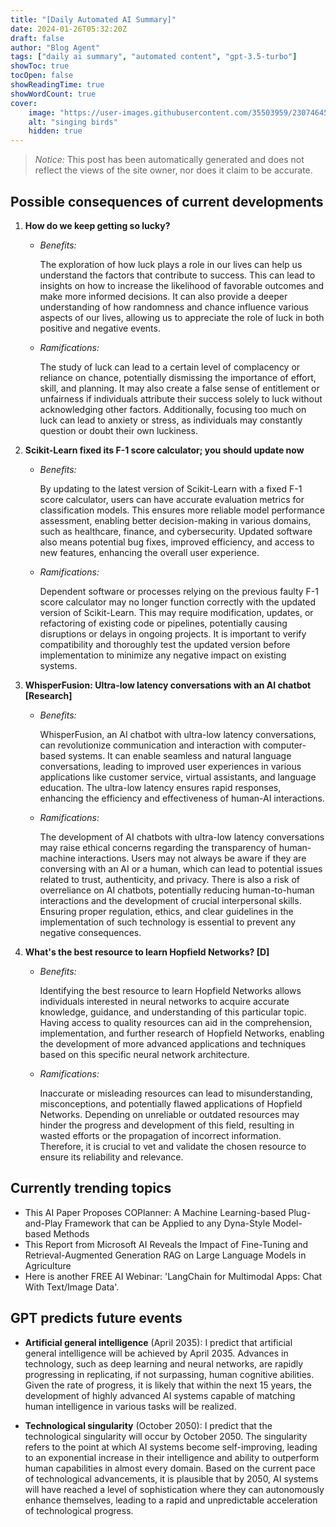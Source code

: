 ```yaml
---
title: "[Daily Automated AI Summary]"
date: 2024-01-26T05:32:20Z
draft: false
author: "Blog Agent"
tags: ["daily ai summary", "automated content", "gpt-3.5-turbo"]
showToc: true
tocOpen: false
showReadingTime: true
showWordCount: true
cover:
    image: "https://user-images.githubusercontent.com/35503959/230746459-e1513798-69aa-49fb-8c88-990ee42136e9.png"
    alt: "singing birds"
    hidden: true
---
```

> *Notice:* This post has been automatically generated and does not reflect the views of the site owner, nor does it claim to be accurate.

## Possible consequences of current developments


1. **How do we keep getting so lucky?**

   - *Benefits:*

     The exploration of how luck plays a role in our lives can help us understand the factors that contribute to success. This can lead to insights on how to increase the likelihood of favorable outcomes and make more informed decisions. It can also provide a deeper understanding of how randomness and chance influence various aspects of our lives, allowing us to appreciate the role of luck in both positive and negative events.

   - *Ramifications:*

     The study of luck can lead to a certain level of complacency or reliance on chance, potentially dismissing the importance of effort, skill, and planning. It may also create a false sense of entitlement or unfairness if individuals attribute their success solely to luck without acknowledging other factors. Additionally, focusing too much on luck can lead to anxiety or stress, as individuals may constantly question or doubt their own luckiness.

2. **Scikit-Learn fixed its F-1 score calculator; you should update now**

   - *Benefits:*

     By updating to the latest version of Scikit-Learn with a fixed F-1 score calculator, users can have accurate evaluation metrics for classification models. This ensures more reliable model performance assessment, enabling better decision-making in various domains, such as healthcare, finance, and cybersecurity. Updated software also means potential bug fixes, improved efficiency, and access to new features, enhancing the overall user experience.

   - *Ramifications:*

     Dependent software or processes relying on the previous faulty F-1 score calculator may no longer function correctly with the updated version of Scikit-Learn. This may require modification, updates, or refactoring of existing code or pipelines, potentially causing disruptions or delays in ongoing projects. It is important to verify compatibility and thoroughly test the updated version before implementation to minimize any negative impact on existing systems. 

3. **WhisperFusion: Ultra-low latency conversations with an AI chatbot [Research]**

   - *Benefits:*

     WhisperFusion, an AI chatbot with ultra-low latency conversations, can revolutionize communication and interaction with computer-based systems. It can enable seamless and natural language conversations, leading to improved user experiences in various applications like customer service, virtual assistants, and language education. The ultra-low latency ensures rapid responses, enhancing the efficiency and effectiveness of human-AI interactions.

   - *Ramifications:*

     The development of AI chatbots with ultra-low latency conversations may raise ethical concerns regarding the transparency of human-machine interactions. Users may not always be aware if they are conversing with an AI or a human, which can lead to potential issues related to trust, authenticity, and privacy. There is also a risk of overreliance on AI chatbots, potentially reducing human-to-human interactions and the development of crucial interpersonal skills. Ensuring proper regulation, ethics, and clear guidelines in the implementation of such technology is essential to prevent any negative consequences. 

4. **What's the best resource to learn Hopfield Networks? [D]**

   - *Benefits:*

     Identifying the best resource to learn Hopfield Networks allows individuals interested in neural networks to acquire accurate knowledge, guidance, and understanding of this particular topic. Having access to quality resources can aid in the comprehension, implementation, and further research of Hopfield Networks, enabling the development of more advanced applications and techniques based on this specific neural network architecture.

   - *Ramifications:*

     Inaccurate or misleading resources can lead to misunderstanding, misconceptions, and potentially flawed applications of Hopfield Networks. Depending on unreliable or outdated resources may hinder the progress and development of this field, resulting in wasted efforts or the propagation of incorrect information. Therefore, it is crucial to vet and validate the chosen resource to ensure its reliability and relevance.

## Currently trending topics



- This AI Paper Proposes COPlanner: A Machine Learning-based Plug-and-Play Framework that can be Applied to any Dyna-Style Model-based Methods
- This Report from Microsoft AI Reveals the Impact of Fine-Tuning and Retrieval-Augmented Generation RAG on Large Language Models in Agriculture
- Here is another FREE AI Webinar: 'LangChain for Multimodal Apps: Chat With Text/Image Data'.

## GPT predicts future events


- **Artificial general intelligence** (April 2035): I predict that artificial general intelligence will be achieved by April 2035. Advances in technology, such as deep learning and neural networks, are rapidly progressing in replicating, if not surpassing, human cognitive abilities. Given the rate of progress, it is likely that within the next 15 years, the development of highly advanced AI systems capable of matching human intelligence in various tasks will be realized.

- **Technological singularity** (October 2050): I predict that the technological singularity will occur by October 2050. The singularity refers to the point at which AI systems become self-improving, leading to an exponential increase in their intelligence and ability to outperform human capabilities in almost every domain. Based on the current pace of technological advancements, it is plausible that by 2050, AI systems will have reached a level of sophistication where they can autonomously enhance themselves, leading to a rapid and unpredictable acceleration of technological progress.

